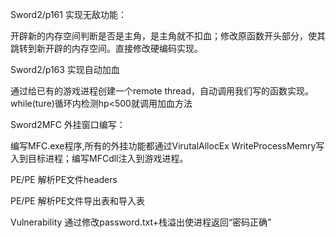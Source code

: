 Sword2/p161 实现无敌功能：

开辟新的内存空间判断是否是主角，是主角就不扣血；修改原函数开头部分，使其跳转到新开辟的内存空间。直接修改硬编码实现。

Sword2/p163 实现自动加血

通过给已有的游戏进程创建一个remote thread，自动调用我们写的函数实现。while(ture)循环内检测hp<500就调用加血方法

Sword2MFC 外挂窗口编写：

编写MFC.exe程序,所有的外挂功能都通过VirutalAllocEx WriteProcessMemry写入到目标进程；编写MFCdll注入到游戏进程。

PE/PE 解析PE文件headers

PE/PE 解析PE文件导出表和导入表

Vulnerability 通过修改password.txt+栈溢出使进程返回“密码正确”
